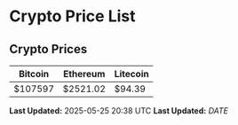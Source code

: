 # Crypto Price List

## Crypto Prices
| Bitcoin | Ethereum | Litecoin |
| ------- | -------- | -------- |
| $107597 | $2521.02 | $94.39 |
**Last Updated:** 2025-05-25 20:38 UTC
**Last Updated:** $DATE$
